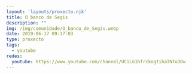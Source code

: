 ```yaml
---
layout: 'layouts/proxecto.njk'
title: O banco de Segis
description: ""
img: /img/comunidade/O_banco_de_Segis.webp
date: 2019-06-17 09:17:03
type: proxecto
tags:
  - youtube
redes:
  youtube: https://www.youtube.com/channel/UCiLG1hfrckogtihaTNTo3Dw
---
```

